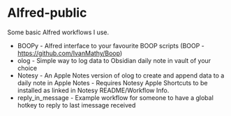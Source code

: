# Alfred-public

Some basic Alfred workflows I use.
- BOOPy - Alfred interface to your favourite BOOP scripts (BOOP - https://github.com/IvanMathy/Boop)
- olog - Simple way to log data to Obsidian daily note in vault of your choice
- Notesy - An Apple Notes version of olog to create and append data to a daily note in Apple Notes - Requires Notesy Apple Shortcuts to be installed as linked in Notesy README/Workflow Info.
- reply_in_message - Example workflow for someone to have a global hotkey to reply to last imessage received
